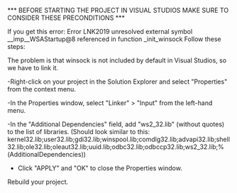 *** BEFORE STARTING THE PROJECT IN VISUAL STUDIOS MAKE SURE TO CONSIDER THESE PRECONDITIONS ***


If you get this error: Error	LNK2019	unresolved external symbol __imp__WSAStartup@8 referenced in function _init_winsock	
Follow these steps:

The problem is that winsock is not included by default in Visual Studios, so we have to link it.

-Right-click on your project in the Solution Explorer and select "Properties" from the context menu.

-In the Properties window, select "Linker" > "Input" from the left-hand menu.

-In the "Additional Dependencies" field, add "ws2_32.lib" (without quotes) to the list of libraries. (Should look similar to this: kernel32.lib;user32.lib;gdi32.lib;winspool.lib;comdlg32.lib;advapi32.lib;shell32.lib;ole32.lib;oleaut32.lib;uuid.lib;odbc32.lib;odbccp32.lib;ws2_32.lib;%(AdditionalDependencies))

- Click "APPLY" and "OK" to close the Properties window.

Rebuild your project.

